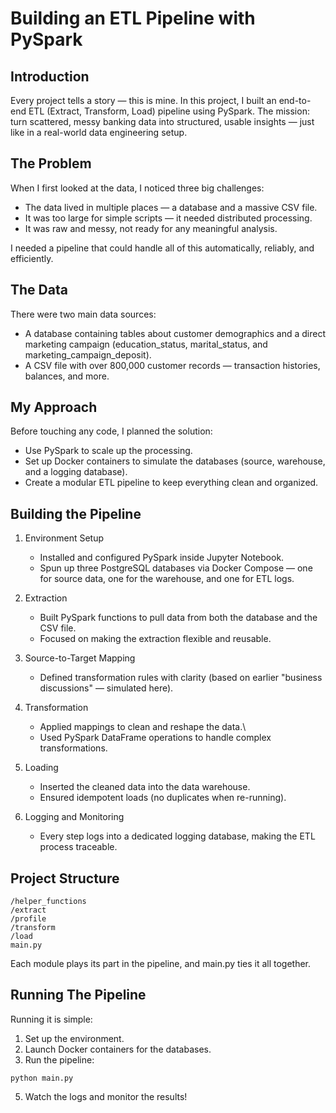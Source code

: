 # Building an ETL Pipeline with PySpark

## Introduction

Every project tells a story — this is mine.
In this project, I built an end-to-end ETL (Extract, Transform, Load) pipeline using PySpark.
The mission: turn scattered, messy banking data into structured, usable insights — just like in a real-world data engineering setup.

## The Problem

When I first looked at the data, I noticed three big challenges:

- The data lived in multiple places — a database and a massive CSV file.
- It was too large for simple scripts — it needed distributed processing.
- It was raw and messy, not ready for any meaningful analysis.

I needed a pipeline that could handle all of this automatically, reliably, and efficiently.

## The Data

There were two main data sources:
- A database containing tables about customer demographics and a direct marketing campaign (education_status, marital_status, and marketing_campaign_deposit).
- A CSV file with over 800,000 customer records — transaction histories, balances, and more.

## My Approach

Before touching any code, I planned the solution:

- Use PySpark to scale up the processing.
- Set up Docker containers to simulate the databases (source, warehouse, and a logging database).
- Create a modular ETL pipeline to keep everything clean and organized.

## Building the Pipeline
1. Environment Setup
   - Installed and configured PySpark inside Jupyter Notebook.
   - Spun up three PostgreSQL databases via Docker Compose — one for source data, one for the warehouse, and one for ETL logs.

2. Extraction
   - Built PySpark functions to pull data from both the database and the CSV file.
   - Focused on making the extraction flexible and reusable.

3. Source-to-Target Mapping
   - Defined transformation rules with clarity (based on earlier "business discussions" — simulated here).

4. Transformation
   - Applied mappings to clean and reshape the data.\
   - Used PySpark DataFrame operations to handle complex transformations.

5. Loading
   - Inserted the cleaned data into the data warehouse.
   - Ensured idempotent loads (no duplicates when re-running).

6. Logging and Monitoring
   - Every step logs into a dedicated logging database, making the ETL process traceable.
  
## Project Structure
```
/helper_functions
/extract
/profile
/transform
/load
main.py
```
Each module plays its part in the pipeline, and main.py ties it all together.

## Running The Pipeline
Running it is simple:
1. Set up the environment.
2. Launch Docker containers for the databases.
3. Run the pipeline:
```
python main.py
```
5. Watch the logs and monitor the results!







  
